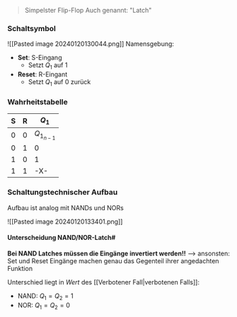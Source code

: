 > Simpelster Flip-Flop
> Auch genannt: "Latch"

### Schaltsymbol
![[Pasted image 20240120130044.png]]
Namensgebung:
- **Set**: S-Eingang
	- Setzt $Q_{1}$ auf 1
- **Reset**: R-Eingant
	- Setzt $Q_{1}$ auf 0 zurück

### Wahrheitstabelle
| S | R | $Q_1$ |
| ---- | ---- | ---- |
| 0 | 0 | $Q_{1_{n-1}}$ |
| 0 | 1 | 0 |
| 1 | 0 | 1 |
| 1 | 1 | -X- |

### Schaltungstechnischer Aufbau
Aufbau ist analog mit NANDs und NORs

![[Pasted image 20240120133401.png]]
#### Unterscheidung NAND/NOR-Latch#
**Bei NAND Latches müssen die Eingänge invertiert werden!!**
--> ansonsten: Set und Reset Eingänge machen genau das Gegenteil ihrer angedachten Funktion

Unterschied liegt in _Wert_ des [[Verbotener Fall|verbotenen Falls]]:
- NAND: $Q_{1} = Q_{2} = 1$ 
- NOR:  $Q_{1} = Q_{2} = 0$ 



